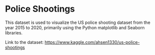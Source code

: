 # Police Shootings

This dataset is used to visualize the US police shooting dataset from the year 2015 to 2020, primarily using the Python matplotlib and Seaborn libraries. 

Link to the dataset: https://www.kaggle.com/ahsen1330/us-police-shootings
 
